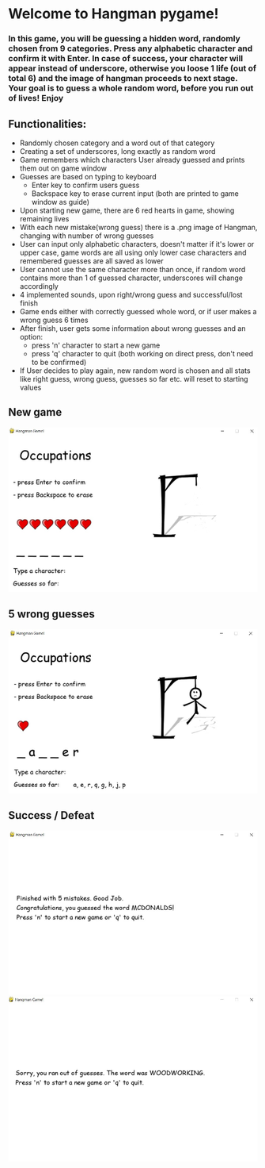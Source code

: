  # Welcome to Hangman pygame!
 ### In this game, you will be guessing a hidden word, randomly chosen from 9 categories. Press any alphabetic character and confirm it with Enter. In case of success, your character will appear instead of underscore, otherwise you loose 1 life (out of total 6) and the image of hangman proceeds to next stage. Your goal is to guess a whole random word, before you run out of lives! Enjoy
 ## Functionalities:
 - Randomly chosen category and a word out of that category
 - Creating a set of underscores, long exactly as random word
 - Game remembers which characters User already guessed and prints them out on game window
 - Guesses are based on typing to keyboard
   - Enter key to confirm users guess
   - Backspace key to erase current input (both are printed to game window as guide)
 - Upon starting new game, there are 6 red hearts in game, showing remaining lives
 - With each new mistake(wrong guess) there is a .png image of Hangman, changing with number of wrong guesses
 - User can input only alphabetic characters, doesn't matter if it's lower or upper case, game words are all using only lower case characters and remembered guesses are all saved as lower
 - User cannot use the same character more than once, if random word contains more than 1 of guessed character, underscores will change accordingly
 - 4 implemented sounds, upon right/wrong guess and successful/lost finish
 - Game ends either with correctly guessed whole word, or if user makes a wrong guess 6 times
 - After finish, user gets some information about wrong guesses and an option:
   - press 'n' character to start a new game
   - press 'q' character to quit (both working on direct press, don't need to be confirmed)
 - If User decides to play again, new random word is chosen and all stats like right guess, wrong guess, guesses so far etc. will reset to starting values

 ## New game
![new_game](screenshots/starting-screen.jpg)


 ## 5 wrong guesses
![5_wrong](screenshots/5-errors.jpg)


 ## Success / Defeat
![success](screenshots/victory.jpg)
![defeat](screenshots/defeat.jpg)